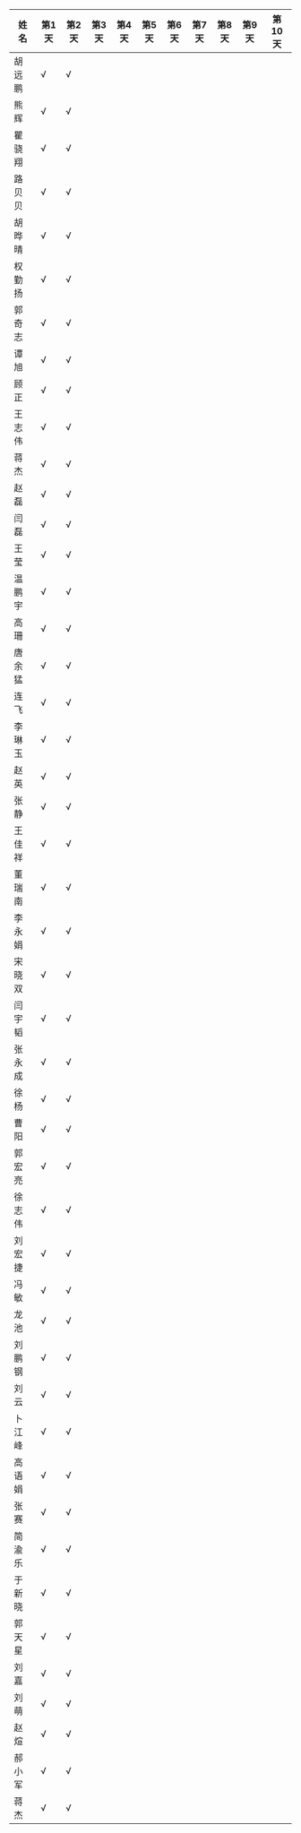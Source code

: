 |姓名| 第1天|第2天|第3天|第4天|第5天|第6天|第7天|第8天|第9天|第10天|
|----|----|----|----|----|----|----|----|----|----|----|
|胡远鹏|√|√|||||||||
|熊辉|√|√|||||||||
|瞿骁翔|√|√|||||||||
|路贝贝|√|√|||||||||
|胡晔晴|√|√|||||||||
|权勤扬|√|√|||||||||
|郭奇志|√|√|||||||||
|谭旭|√|√|||||||||
|顾正|√|√|||||||||
|王志伟|√|√|||||||||
|蒋杰|√|√|||||||||
|赵磊|√|√|||||||||
|闫磊|√|√|||||||||
|王莹|√|√|||||||||
|温鹏宇|√|√|||||||||
|高珊|√|√|||||||||
|唐余猛|√|√|||||||||
|连飞|√|√|||||||||
|李琳玉|√|√|||||||||
|赵英|√|√|||||||||
|张静|√|√|||||||||
|王佳祥|√|√|||||||||
|董瑞南|√|√|||||||||
|李永娟|√|√|||||||||
|宋晓双|√|√|||||||||
|闫宇韬|√|√|||||||||
|张永成|√|√|||||||||
|徐杨|√|√|||||||||
|曹阳|√|√|||||||||
|郭宏亮|√|√|||||||||
|徐志伟|√|√|||||||||
|刘宏捷|√|√|||||||||
|冯敏|√|√|||||||||
|龙池|√|√|||||||||
|刘鹏钢|√|√|||||||||
|刘云|√|√|||||||||
|卜江峰|√|√|||||||||
|高语娟|√|√|||||||||
|张赛|√|√|||||||||
|简渝乐|√|√|||||||||
|于新晓|√|√|||||||||
|郭天星|√|√|||||||||
|刘嘉|√|√|||||||||
|刘萌|√|√|||||||||
|赵煊|√|√|||||||||
|郝小军|√|√|||||||||
|蒋杰|√|√|||||||||
